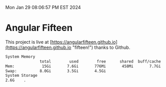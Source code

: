 Mon Jan 29 08:06:57 PM EST 2024

# Angular Fifteen


This project is live at [https://angularfifteen.github.io](https://angularfifteen.github.io "fifteen!") thanks to Github.

```bash
System Memory
               total        used        free      shared  buff/cache   available
Mem:            15Gi       7.6Gi       776Mi       458Mi       7.7Gi       7.7Gi
Swap:          8.0Gi       3.5Gi       4.5Gi
System Storage
2.6G	.
